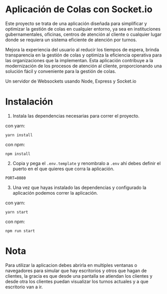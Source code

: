# Aplicación de Colas con Socket.io

Este proyecto se trata de una aplicación diseñada para simplificar y optimizar la gestión de colas en cualquier entorno, ya sea en instituciones gubernamentales, oficinas, centros de atención al cliente o cualquier lugar donde se requiera un sistema eficiente de atención por turnos.

Mejora la experiencia del usuario al reducir los tiempos de espera, brinda transparencia en la gestión de colas y optimiza la eficiencia operativa para las organizaciones que la implementan. Esta aplicación contribuye a la modernización de los procesos de atención al cliente, proporcionando una solución fácil y conveniente para la gestión de colas.

Un servidor de Websockets usando Node, Express y Socket.io


# Instalación

1. Instala las dependencias necesarias para correr el proyecto.

con yarn:
```
yarn install
```

con npm:
```
npm install
```

2. Copia y pega el ```.env.template``` y renombralo a ```.env``` ahí debes definir el puerto en el que quieres que corra la aplicación.

```
PORT=8080
```

3. Una vez que hayas instalado las dependencias y configurado la aplicación podemos correr la aplicación.

con yarn:
```
yarn start
```

con npm:
```
npm run start
```

# Nota

Para utilizar la aplicacion debes abrirla en multiples ventanas o navegadores para simular que hay escritorios y otros que hagan de clientes, la gracia es que desde una pantalla se atiendan los clientes y desde otra los clientes puedan visualizar los turnos actuales y a que escritorio van a ir.